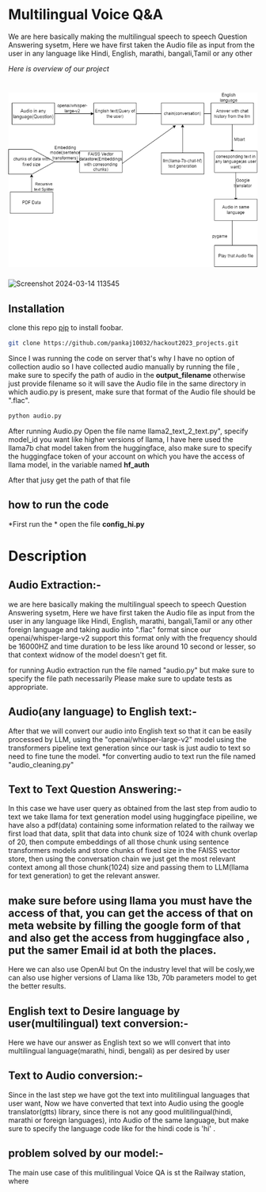 


# Multilingual Voice Q&A

We are here basically making the multilingual speech to speech Question Answering sysetm, Here we have first taken the Audio file as input from the user in any language like Hindi, English, marathi, bangali,Tamil or any other

*Here is overview of our project*
# ![overview](https://github.com/pankaj10032/hackout2023_projects/blob/main/multilingual%20voice%20QA.drawio.png?raw=true)

![Screenshot 2024-03-14 113545](https://github.com/pankaj10032/mulitilingual-VoiceQA/assets/97507747/bf1092ec-169b-4de7-ba9e-0291c2bfcb9b)

## Installation

clone this repo [pip](https://github.com/pankaj10032/hackout2023_projects) to install foobar.

```bash
git clone https://github.com/pankaj10032/hackout2023_projects.git
```
Since I was running the code on server that's why I have no option of collection audio so I have collected audio manually by running the file , make sure to specify the path of audio in the **output_filename** otherwise just provide filename so it will save the Audio file in the same directory in which audio.py is present, make sure that format of the Audio file should be ".flac".

```bash
python audio.py
```
After running Audio.py Open the file name llama2_text_2_text.py", specify model_id you want like higher versions of llama, I have here used the llama7b chat model taken from the huggingface, also make sure to specify the huggingface token of your account on which you have the access of llama model, in the variable named 
 **hf_auth**


After that jusy get the path of that file 
## how to run the code
*First run the *
open the file  **config_hi.py**
# Description

## Audio Extraction:-
we are here basically making the multilingual speech to speech Question Answering sysetm, Here we have first taken the Audio file as input from the user in any language like Hindi, English, marathi, bangali,Tamil or any other foreign language and taking audio into ".flac" format since our openai/whisper-large-v2 support this format only with the frequency should be 16000HZ and time duration to be less like around 10 second or lesser, so that context widnow of the model doesn't get fit.

for running Audio extraction run the file named "audio.py" but make sure to specify the file path necessarily
Please make sure to update tests as appropriate.

## Audio(any language) to English text:-
After that we will convert our audio into English text so that it can be easily processed by LLM, using the "openai/whisper-large-v2" model using the transformers pipeline text generation since our task is just audio to text so need to fine tune the model. *for converting audio to text run the file named "audio_cleaning.py"

## Text to Text Question Answering:-
In this case we have user query as obtained from the last step from audio to text we take llama for text generation model using huggingface pipeiline, we have also a pdf(data) containing some information related to the railway we first load that data, split that data into chunk size of 1024 with chunk overlap of 20, then compute embeddings of all those chunk using sentence transformers models and store chunks of fixed size in the FAISS vector store, then using the conversation chain we just get the most relevant context among all those chunk(1024) size and passing them to LLM(llama for text generation) to get the relevant answer.
## make sure before using llama you must have the access of that, you can get the access of that on meta website by filling the google form of that and also get the access from huggingface also , put the samer Email id at both the places.

Here we can also use OpenAI but On the industry level that will be cosly,we can also use higher versions of Llama like 13b, 70b parameters model to get the better results.

## English text to Desire language by user(multilingual) text conversion:-
Here we have our answer as English text so we wlll convert that into multilingual language(marathi, hindi, bengali) as per desired by user

## Text to Audio conversion:-
Since in the last step we have got the text into mulitilingual languages that user want, Now we have converted that text into Audio using the google translator(gtts) library, since there is not any good mulitilingual(hindi, marathi or foreign languages), into Audio of the same language, but make sure to specify the language code like for the hindi code is 'hi' .


## problem solved by our model:-
The main use case of this mulitilingual Voice QA is st the Railway station, where 
